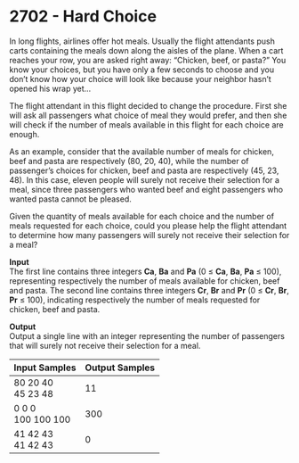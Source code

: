 # 2702 - Hard Choice

In long flights, airlines offer hot meals. Usually the flight attendants push carts containing the meals down along the aisles of the plane. When a cart reaches your row, you are asked right away: “Chicken, beef, or pasta?” You know your choices, but you have only a few seconds to choose and you don’t know how your choice will look like because your neighbor hasn’t opened his wrap yet...

The flight attendant in this flight decided to change the procedure. First she will ask all passengers what choice of meal they would prefer, and then she will check if the number of meals available in this flight for each choice are enough.

As an example, consider that the available number of meals for chicken, beef and pasta are respectively (80, 20, 40), while the number of passenger’s choices for chicken, beef and pasta are respectively (45, 23, 48). In this case, eleven people will surely not receive their selection for a meal, since three passengers who wanted beef and eight passengers who wanted pasta cannot be pleased.

Given the quantity of meals available for each choice and the number of meals requested for each choice, could you please help the flight attendant to determine how many passengers will surely not receive their selection for a meal?

**Input**<br>
The first line contains three integers **Ca**, **Ba** and **Pa** (0 ≤ **Ca**, **Ba**, **Pa** ≤ 100), representing respectively the number of meals available for chicken, beef and pasta. The second line contains three integers **Cr**, **Br** and **Pr** (0 ≤ **Cr**, **Br**, **Pr** ≤ 100), indicating respectively the number of meals requested for chicken, beef and pasta.

**Output**<br>
Output a single line with an integer representing the number of passengers that will surely not receive their selection for a meal.

| Input Samples	         | Output Samples |
|:-----------------------|:---------------|
| 80 20 40 <br> 45 23 48 | 11             |
| 0 0 0 <br> 100 100 100 | 300            |
| 41 42 43 <br> 41 42 43 | 0              |